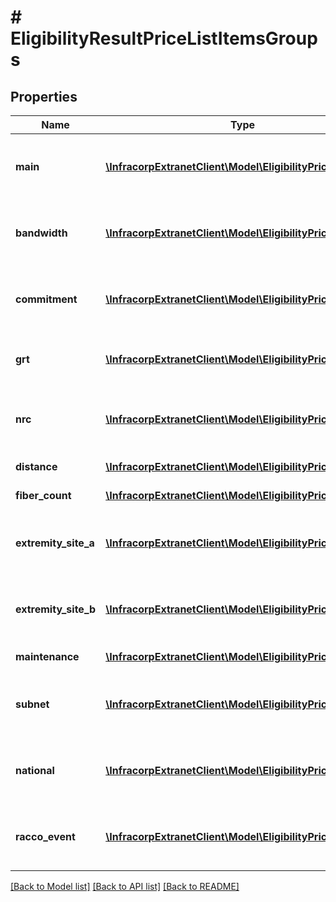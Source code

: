 # # EligibilityResultPriceListItemsGroups

## Properties

Name | Type | Description | Notes
------------ | ------------- | ------------- | -------------
**main** | [**\InfracorpExtranetClient\Model\EligibilityPriceListItem[]**](EligibilityPriceListItem.md) | Main product group, contains on item with base price | [optional]
**bandwidth** | [**\InfracorpExtranetClient\Model\EligibilityPriceListItem[]**](EligibilityPriceListItem.md) | Bandwidth product group, list available bandwidths | [optional]
**commitment** | [**\InfracorpExtranetClient\Model\EligibilityPriceListItem[]**](EligibilityPriceListItem.md) | Commitment product group, list available commitments | [optional]
**grt** | [**\InfracorpExtranetClient\Model\EligibilityPriceListItem[]**](EligibilityPriceListItem.md) | GRT product group, list available GRT options | [optional]
**nrc** | [**\InfracorpExtranetClient\Model\EligibilityPriceListItem[]**](EligibilityPriceListItem.md) | NRC product group, contain one item in most cases | [optional]
**distance** | [**\InfracorpExtranetClient\Model\EligibilityPriceListItem[]**](EligibilityPriceListItem.md) | Used in FON offers | [optional]
**fiber_count** | [**\InfracorpExtranetClient\Model\EligibilityPriceListItem[]**](EligibilityPriceListItem.md) | Used in FON offers | [optional]
**extremity_site_a** | [**\InfracorpExtranetClient\Model\EligibilityPriceListItem[]**](EligibilityPriceListItem.md) | Used in FON offers, describes the extremity A | [optional]
**extremity_site_b** | [**\InfracorpExtranetClient\Model\EligibilityPriceListItem[]**](EligibilityPriceListItem.md) | Used in FON offers, describes the extremity B | [optional]
**maintenance** | [**\InfracorpExtranetClient\Model\EligibilityPriceListItem[]**](EligibilityPriceListItem.md) | Used in FON offers | [optional]
**subnet** | [**\InfracorpExtranetClient\Model\EligibilityPriceListItem[]**](EligibilityPriceListItem.md) | Used in L3 offers, list available subnets sizes | [optional]
**national** | [**\InfracorpExtranetClient\Model\EligibilityPriceListItem[]**](EligibilityPriceListItem.md) | Used in L2 offers, list available national options | [optional]
**racco_event** | [**\InfracorpExtranetClient\Model\EligibilityPriceListItem[]**](EligibilityPriceListItem.md) | Used in event offers, list available racco event options | [optional]

[[Back to Model list]](../../README.md#models) [[Back to API list]](../../README.md#endpoints) [[Back to README]](../../README.md)
